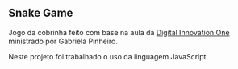 ## Snake Game

Jogo da cobrinha feito com base na aula da [Digital Innovation One](https://digitalinnovation.one/ "Digital Innovation One") ministrado por Gabriela Pinheiro.

Neste projeto foi trabalhado o uso da linguagem JavaScript.





